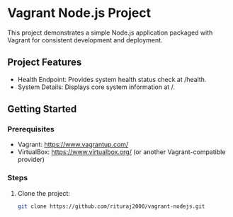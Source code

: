 # Vagrant Node.js Project

This project demonstrates a simple Node.js application packaged with Vagrant for consistent development and deployment.

## Project Features

- Health Endpoint: Provides system health status check at /health.
- System Details: Displays core system information at /.

## Getting Started

### Prerequisites

- Vagrant: https://www.vagrantup.com/
- VirtualBox: https://www.virtualbox.org/ (or another Vagrant-compatible provider)

### Steps

1. Clone the project:

   ```bash
   git clone https://github.com/rituraj2000/vagrant-nodejs.git
